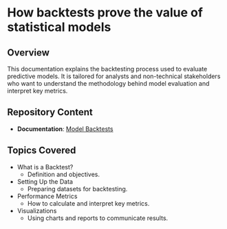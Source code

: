 # How backtests prove the value of statistical models

## Overview
This documentation explains the backtesting process used to evaluate predictive models. It is tailored for analysts and non-technical stakeholders who want to understand the methodology behind model evaluation and interpret key metrics.

## Repository Content
- **Documentation**: [Model Backtests](https://github.com/vieiralaura/portfolio/blob/laura/Data%20Literacy/Model%Backtests)

## Topics Covered
- What is a Backtest?
	- Definition and objectives.
- Setting Up the Data
	- Preparing datasets for backtesting.
- Performance Metrics
	- How to calculate and interpret key metrics.
- Visualizations
	- Using charts and reports to communicate results.
